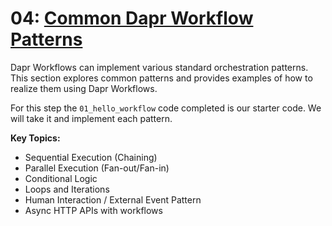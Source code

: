 # 04: [Common Dapr Workflow Patterns](https://docs.dapr.io/developing-applications/building-blocks/workflow/workflow-patterns/)

Dapr Workflows can implement various standard orchestration patterns. This section explores common patterns and provides examples of how to realize them using Dapr Workflows.

For this step the `01_hello_workflow` code completed is our starter code. We will take it and implement each pattern.

**Key Topics:**
*   Sequential Execution (Chaining)
*   Parallel Execution (Fan-out/Fan-in)
*   Conditional Logic
*   Loops and Iterations
*   Human Interaction / External Event Pattern
*   Async HTTP APIs with workflows
